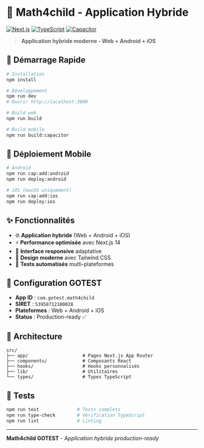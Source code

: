 # 🎯 Math4child - Application Hybride

[![Next.js](https://img.shields.io/badge/Next.js-14.0-black)](https://nextjs.org/)
[![TypeScript](https://img.shields.io/badge/TypeScript-5.0-blue)](https://www.typescriptlang.org/)
[![Capacitor](https://img.shields.io/badge/Capacitor-6.0-blue)](https://capacitorjs.com/)

> **Application hybride moderne - Web + Android + iOS**

## 🚀 Démarrage Rapide

```bash
# Installation
npm install

# Développement
npm run dev
# Ouvrir http://localhost:3000

# Build web
npm run build

# Build mobile
npm run build:capacitor
```

## 📱 Déploiement Mobile

```bash
# Android
npm run cap:add:android
npm run deploy:android

# iOS (macOS uniquement)
npm run cap:add:ios
npm run deploy:ios
```

## ✨ Fonctionnalités

- 🌐 **Application hybride** (Web + Android + iOS)
- ⚡ **Performance optimisée** avec Next.js 14
- 📱 **Interface responsive** adaptative
- 🎨 **Design moderne** avec Tailwind CSS
- 🧪 **Tests automatisés** multi-plateformes

## 🔧 Configuration GOTEST

- **App ID** : `com.gotest.math4child`
- **SIRET** : `53958712100028`
- **Plateformes** : Web + Android + iOS
- **Status** : Production-ready ✅

## 🎯 Architecture

```
src/
├── app/                    # Pages Next.js App Router
├── components/             # Composants React
├── hooks/                  # Hooks personnalisés
├── lib/                    # Utilitaires
└── types/                  # Types TypeScript
```

## 🧪 Tests

```bash
npm run test              # Tests complets
npm run type-check        # Vérification TypeScript
npm run lint              # Linting
```

---

**Math4child GOTEST** - *Application hybride production-ready*
